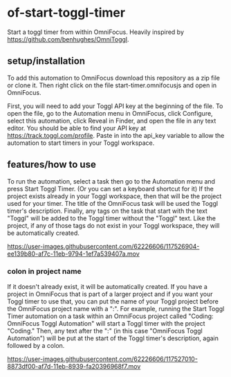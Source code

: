 # of-start-toggl-timer
Start a toggl timer from within OmniFocus. Heavily inspired by https://github.com/benhughes/OmniToggl.

## setup/installation
To add this automation to OmniFocus download this repository as a zip file or clone it. Then right click on the file start-timer.omnifocusjs and open in OmniFocus.

First, you will need to add your Toggl API key at the beginning of the file. To open the file, go to the Automation menu in OmniFocus, click Configure, select this automation, click Reveal in Finder, and open the file in any text editor. You should be able to find your API key at https://track.toggl.com/profile. Paste in into the api_key variable to allow the automation to start timers in your Toggl workspace.

## features/how to use
To run the automation, select a task then go to the Automation menu and press Start Toggl Timer. (Or you can set a keyboard shortcut for it) If the project exists already in your Toggl workspace, then that will be the project used for your timer. The title of the OmniFocus task will be used the Toggl timer's description. Finally, any tags on the task that start with the text "Toggl" will be added to the Toggl timer without the "Toggl" text. Like the project, if any of those tags do not exist in your Toggl workspace, they will be automatically created.

https://user-images.githubusercontent.com/62226606/117526904-ee139b80-af7c-11eb-9794-1ef7a539407a.mov

### colon in project name
If it doesn't already exist, it will be automatically created. If you have a project in OmniFocus that is part of a larger project and if you want your Toggl timer to use that, you can put the name of your Toggl project before the OmniFocus project name with a ":". For example, running the Start Toggl Timer automation on a task within an OmniFocus project called "Coding: OmniFocus Toggl Automation" will start a Toggl timer with the project "Coding." Then, any text after the ":" (in this case "OmniFocus Toggl Automation") will be put at the start of the Toggl timer's description, again followed by a colon.

https://user-images.githubusercontent.com/62226606/117527010-8873df00-af7d-11eb-8939-fa20396968f7.mov
